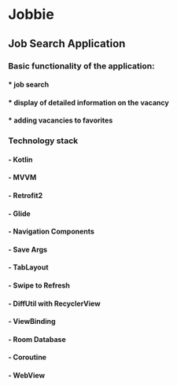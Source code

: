 # Jobbie

## Job Search Application

### Basic functionality of the application:
#### * job search
#### * display of detailed information on the vacancy
#### * adding vacancies to favorites

### Technology stack
#### - Kotlin
#### - MVVM
#### - Retrofit2
#### - Glide
#### - Navigation Components
#### - Save Args
#### - TabLayout
#### - Swipe to Refresh
#### - DiffUtil with RecyclerView
#### - ViewBinding
#### - Room Database
#### - Coroutine
#### - WebView
